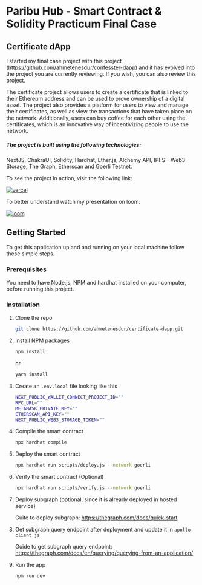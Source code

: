# Paribu Hub - Smart Contract & Solidity Practicum Final Case

## Certificate dApp
I started my final case project with this project (https://github.com/ahmetenesdur/confesster-dapp) and it has evolved into the project you are currently reviewing. If you wish, you can also review this project.

The certificate project allows users to create a certificate that is linked to their Ethereum address and can be used to prove ownership of a digital asset. The project also provides a platform for users to view and manage their certificates, as well as view the transactions that have taken place on the network. Additionally, users can buy coffee for each other using the certificates, which is an innovative way of incentivizing people to use the network.

##### The project is built using the following technologies:

NextJS, ChakraUI, Solidity, Hardhat, Ether.js, Alchemy API, IPFS - Web3 Storage, The Graph, Etherscan and Goerli Testnet.

To see the project in action, visit the following link:

[![vercel](https://img.shields.io/badge/vercel-230?style=for-the-badge&logo=vercel&logoColor=white)](https://Certificate-dapp.vercel.app/)

To better understand watch my presentation on loom:

[![loom](https://img.shields.io/badge/loom-230?style=for-the-badge&logo=loom&logoColor=white)]()

<!-- GETTING STARTED -->

## Getting Started

To get this application up and and running on your local machine follow these simple steps.

### Prerequisites

You need to have Node.js, NPM and hardhat installed on your computer, before running this project.

### Installation

1. Clone the repo
   ```sh
   git clone https://github.com/ahmetenesdur/certificate-dapp.git
   ```
2. Install NPM packages

   ```sh
   npm install
   ```

   or

   ```sh
   yarn install
   ```

3. Create an `.env.local` file looking like this
   ```sh
   NEXT_PUBLIC_WALLET_CONNECT_PROJECT_ID=""
   RPC_URL=""
   METAMASK_PRIVATE_KEY=""
   ETHERSCAN_API_KEY=""
   NEXT_PUBLIC_WEB3_STORAGE_TOKEN=""
   ```
4. Compile the smart contract
   ```sh
   npx hardhat compile
   ```
5. Deploy the smart contract
   ```sh
   npx hardhat run scripts/deploy.js --network goerli
   ```
6. Verify the smart contract (Optional)
   ```sh
   npx hardhat run scripts/verify.js --network goerli
   ```
7. Deploy subgraph (optional, since it is already deployed in hosted service)

   Guite to deploy subgraph: https://thegraph.com/docs/quick-start

8. Get subgraph query endpoint after deployment and update it in `apollo-client.js`

   Guide to get subgraph query endpoint: https://thegraph.com/docs/en/querying/querying-from-an-application/

9. Run the app

   ```sh
   npm run dev
   ```
